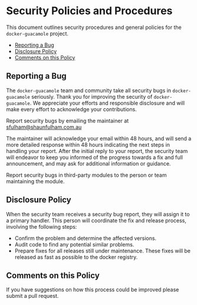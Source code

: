 # Security Policies and Procedures

This document outlines security procedures and general policies for the `docker-guacamole` project.

  * [Reporting a Bug](#reporting-a-bug)
  * [Disclosure Policy](#disclosure-policy)
  * [Comments on this Policy](#comments-on-this-policy)

## Reporting a Bug

The `docker-guacamole` team and community take all security bugs in `docker-guacamole` 
seriously. Thank you for improving the security of `docker-guacamole`. We appreciate
your efforts and responsible disclosure and will make every effort to acknowledge 
your contributions.

Report security bugs by emailing the maintainer at sfulham@shaunfulham.com.au

The maintainer will acknowledge your email within 48 hours, and will send a
more detailed response within 48 hours indicating the next steps in handling
your report. After the initial reply to your report, the security team will
endeavor to keep you informed of the progress towards a fix and full
announcement, and may ask for additional information or guidance.

Report security bugs in third-party modules to the person or team maintaining
the module.

## Disclosure Policy

When the security team receives a security bug report, they will assign it to a
primary handler. This person will coordinate the fix and release process,
involving the following steps:

  * Confirm the problem and determine the affected versions.
  * Audit code to find any potential similar problems.
  * Prepare fixes for all releases still under maintenance. These fixes will be
    released as fast as possible to the docker registry.

## Comments on this Policy

If you have suggestions on how this process could be improved please submit a
pull request.
